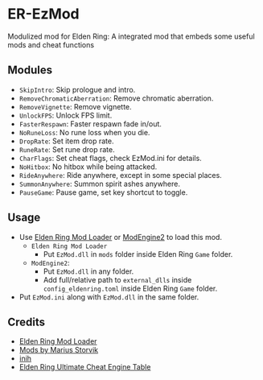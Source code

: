 # ER-EzMod
Modulized mod for Elden Ring: A integrated mod that embeds some useful mods and cheat functions

## Modules
* `SkipIntro`: Skip prologue and intro.
* `RemoveChromaticAberration`: Remove chromatic aberration.
* `RemoveVignette`: Remove vignette.
* `UnlockFPS`: Unlock FPS limit.
* `FasterRespawn`: Faster respawn fade in/out.
* `NoRuneLoss`: No rune loss when you die.
* `DropRate`: Set item drop rate.
* `RuneRate`: Set rune drop rate.
* `CharFlags`: Set cheat flags, check EzMod.ini for details.
* `NoHitbox`: No hitbox while being attacked.
* `RideAnywhere`: Ride anywhere, except in some special places.
* `SummonAnywhere`: Summon spirit ashes anywhere.
* `PauseGame`: Pause game, set key shortcut to toggle.

## Usage
* Use [Elden Ring Mod Loader](https://github.com/techiew/EldenRingModLoader) or [ModEngine2](https://github.com/soulsmods/ModEngine2) to load this mod.
  * `Elden Ring Mod Loader`
    * Put `EzMod.dll` in `mods` folder inside Elden Ring `Game` folder.
  * `ModEngine2`:
    * Put `EzMod.dll` in any folder.
    * Add full/relative path to `external_dlls` inside `config_eldenring.toml` inside Elden Ring `Game` folder.
* Put `EzMod.ini` along with `EzMod.dll` in the same folder.

## Credits
* [Elden Ring Mod Loader](https://www.nexusmods.com/eldenring/mods/117)
* [Mods by Marius Storvik](https://github.com/techiew/EldenRingMods)
* [inih](https://github.com/benhoyt/inih)
* [Elden Ring Ultimate Cheat Engine Table](https://www.nexusmods.com/eldenring/mods/48)
